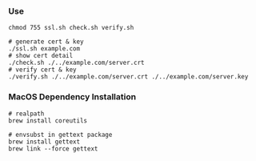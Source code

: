 ### Use
```shell script
chmod 755 ssl.sh check.sh verify.sh

# generate cert & key
./ssl.sh example.com
# show cert detail
./check.sh ./../example.com/server.crt
# verify cert & key
./verify.sh ./../example.com/server.crt ./../example.com/server.key
```

### MacOS Dependency Installation
```shell script
# realpath
brew install coreutils

# envsubst in gettext package
brew install gettext
brew link --force gettext
```